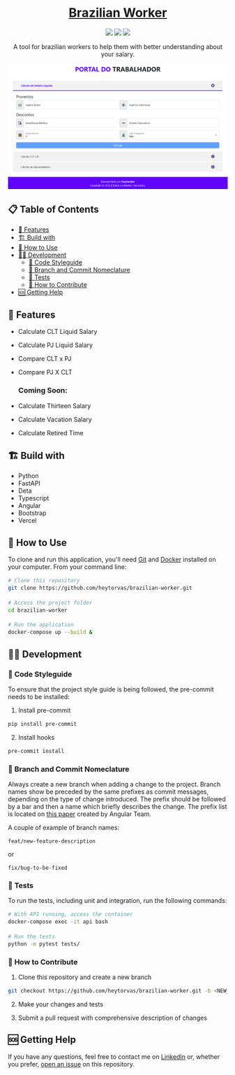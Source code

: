 <h1 align="center">
    <a href="https://ctps.heytor.dev">
        <b>Brazilian Worker</b>
    </a>
</h1>

<p align="center">
    <img src="https://img.shields.io/github/actions/workflow/status/heytorvas/brazilian-worker/ci.yml?branch=main&style=flat-square">
    <img src="https://img.shields.io/github/license/heytorvas/brazilian-worker?style=flat-square">
    <img src="https://img.shields.io/website?style=flat-square&url=https%3A%2F%2Fctps.heytor.dev">
</p>

<p align="center">A tool for brazilian workers to help them with better understanding about your salary.</p>

<img src="docs/homepage.png">

## 📋 Table of Contents
- [🚀 Features](#-features)
- [🏗️ Build with](#️-build-with)
- [🏇 How to Use](#-how-to-use)
- [👨‍💻 Development](#-development)
  - [🧵 Code Styleguide ](#-code-styleguide-)
  - [📏 Branch and Commit Nomeclature](#-branch-and-commit-nomeclature)
  - [🧪 Tests](#-tests)
  - [🙌 How to Contribute](#-how-to-contribute)
- [🆘 Getting Help](#-getting-help)


## 🚀 Features
* Calculate CLT Liquid Salary
* Calculate PJ Liquid Salary
* Compare CLT x PJ
* Compare PJ X CLT

  ### <b>Coming Soon:</b>
* Calculate Thirteen Salary
* Calculate Vacation Salary
* Calculate Retired Time

## 🏗️ Build with
* Python
* FastAPI
* Deta
* Typescript
* Angular
* Bootstrap
* Vercel

## 🏇 How to Use
To clone and run this application, you'll need [Git](https://git-scm.com) and [Docker](https://www.docker.com/) installed on your computer. From your command line:

```bash
# Clone this repository
git clone https://github.com/heytorvas/brazilian-worker.git

# Access the project folder
cd brazilian-worker

# Run the application
docker-compose up --build &
```

## 👨‍💻 Development

### 🧵 <b>Code Styleguide </b>
To ensure that the project style guide is being followed, the pre-commit needs to be installed:

1. Install pre-commit
```bash
pip install pre-commit
```
2. Install hooks
```bash
pre-commit install
```

### 📏 <b>Branch and Commit Nomeclature</b>

Always create a new branch when adding a change to the project. Branch names show be preceded by the same prefixes as commit messages, depending on the type of change introduced. The prefix should be followed by a bar and then a name which briefly describes the change. The prefix list is located on [this paper](https://github.com/angular/angular/blob/main/CONTRIBUTING.md#type) created by Angular Team.

A couple of example of branch names:

```
feat/new-feature-description
```

or

```
fix/bug-to-be-fixed
```

### 🧪 <b>Tests</b>

To run the tests, including unit and integration, run the following commands:

```bash
# With API running, access the container
docker-compose exec -it api bash

# Run the tests
python -m pytest tests/
```

### 🙌 <b>How to Contribute</b>

1. Clone this repository and create a new branch
```bash
git checkout https://github.com/heytorvas/brazilian-worker.git -b <NEW_BRANCH_NAME>
```

2. Make your changes and tests

3. Submit a pull request with comprehensive description of changes

## 🆘 Getting Help

If you have any questions, feel free to contact me on [LinkedIn](https://www.linkedin.com/in/heytorvictor/) or, whether you prefer, [open an issue](https://github.com/heytorvas/brazilian-worker/issues/new) on this repository.
